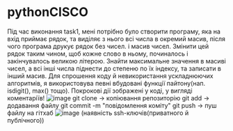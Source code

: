 # pythonCISCO
Під час виконання task1, мені потрібно було створити програму, яка на вхід приймає рядок, та виділяє з нього всі числа в окремий масив, після чого програма друкує рядок без чисел. і масив чисел. Змінити цей рядок таким чином, щоб кожне слово в ньому, починалось і закінчувалось великою літерою. Знайти максимальне значення в масиві чисел, а всі інші числа піднести до степеню по їх індексу, та записати в інший масив. 
Для спрошення коду й невикористання ускладнюючих алгоритмів, я використовува певні вбудовані функції пайтону(нап. isdigit(), max() тощо).
Покрокові дії зображені у коді, у вигляді коментаріїв!
![image](https://user-images.githubusercontent.com/75033343/122388027-2775f880-cf78-11eb-8933-88e988344e05.png)
git clone -> копіювання репозиторію
git add -> додавання файлу
git commit -m "повідомлення коміту"
git push -> пуш файлу на гітхаб
![image](https://user-images.githubusercontent.com/75033343/122007607-c7892180-cdc0-11eb-84a8-64b39e72418c.png) (наявність ssh-ключів(приватного й публічного))
